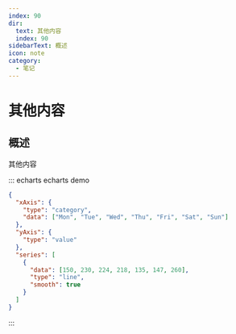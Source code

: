 ```yaml
---
index: 90
dir:
  text: 其他内容
  index: 90
sidebarText: 概述
icon: note
category:
  - 笔记
---
```


# 其他内容

## 概述

其他内容

::: echarts echarts demo

```json
{
  "xAxis": {
    "type": "category",
    "data": ["Mon", "Tue", "Wed", "Thu", "Fri", "Sat", "Sun"]
  },
  "yAxis": {
    "type": "value"
  },
  "series": [
    {
      "data": [150, 230, 224, 218, 135, 147, 260],
      "type": "line",
      "smooth": true
    }
  ]
}
```

:::

